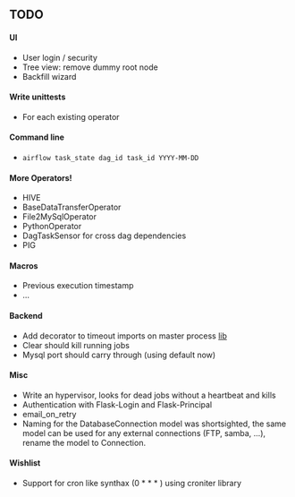 TODO
-----
#### UI
* User login / security
* Tree view: remove dummy root node
* Backfill wizard

#### Write unittests
* For each existing operator

#### Command line
* `airflow task_state dag_id task_id YYYY-MM-DD`

#### More Operators!
* HIVE
* BaseDataTransferOperator
* File2MySqlOperator
* PythonOperator
* DagTaskSensor for cross dag dependencies
* PIG

#### Macros
* Previous execution timestamp
* ...

#### Backend
* Add decorator to timeout imports on master process [lib](https://github.com/pnpnpn/timeout-decorator)
* Clear should kill running jobs
* Mysql port should carry through (using default now)

#### Misc
* Write an hypervisor, looks for dead jobs without a heartbeat and kills
* Authentication with Flask-Login and Flask-Principal
* email_on_retry
* Naming for the DatabaseConnection model was shortsighted, the same model can be used for any external connections (FTP, samba, ...), rename the model to Connection.

#### Wishlist
* Support for cron like synthax (0 * * * ) using croniter library
